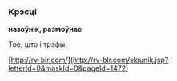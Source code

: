 ### Крэсці
**назоўнік, размоўнае**

Тое, што і трэфы.

<a rel="author">[http://rv-blr.com/](http://rv-blr.com/slounik.jsp?letterId=0&maskId=0&pageId=1472)</a>
